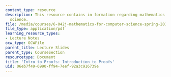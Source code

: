 ```yaml
---
content_type: resource
description: This resource contains in formation regarding mathematics for computer
  science.
file: /media/courses/6-042j-mathematics-for-computer-science-spring-2015/06eb7f496990ff947eef92a3c916739e_MIT6_042JS16_Introduction.pdf
file_type: application/pdf
learning_resource_types:
- Lecture Notes
ocw_type: OCWFile
parent_title: Lecture Slides
parent_type: CourseSection
resourcetype: Document
title: 'Intro to Proofs: Introduction to Proofs'
uid: 06eb7f49-6990-ff94-7eef-92a3c916739e
---
```

